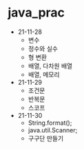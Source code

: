# java_prac
* 21-11-28
  * 변수
  * 정수와 실수
  * 형 변환
  * 배열, 다차원 배열
  * 배열, 메모리 
* 21-11-29
  * 조건문
  * 반복문
  * 스코프
* 21-11-30
  * String.format();
  * java.util.Scanner;
  * 구구단 만들기